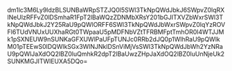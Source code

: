 dm1lc3M6Ly9ldzBLSUNBaWRpSTZJQ0l5SWl3TkNpQWdJbkJ6SWpvZ0lqRXlNeUlzRFFvZ0lDSmhaR1FpT2lBaWQzZDNMbXRsY201bGJITXVZbWxrSWl3TkNpQWdJbkJ2Y25RaU9pQWlORFF6SWl3TkNpQWdJbWxrSWpvZ0lqYzROVFl6TUdVNUxUUXhaRGt0TWpaaU5pMDFNbVZtTFRBMFptTmhOR0l4WTJJMk1pSXNEUW9nSUNKaGFXUWlPaUFpTUNJc0RRb2dJQ0p1WlhRaU9pQWlkM01pTEEwS0lDQWlkSGx3WlNJNklDSnViMjVsSWl3TkNpQWdJbWh2YzNRaU9pQWlJaXdOQ2lBZ0luQmhkR2dpT2lBaUwzZHpJaXdOQ2lBZ0luUnNjeUk2SUNKMGJITWlEUXA5DQo=
